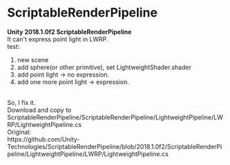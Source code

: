 # ScriptableRenderPipeline
**Unity 2018.1.0f2 ScriptableRenderPipeline**<BR/>
It can't express point light in LWRP.<BR/>
test:<BR/>
1. new scene<BR/>
2. add sphere(or other primitive), set LightweightShader.shader<BR/>
3. add point light -> no expression.<BR/>
4. add one more point light -> expression.<BR/>
<BR/>
So, I fix it.<BR/>
Download and copy to ScriptableRenderPipeline/ScriptableRenderPipeline/LightweightPipeline/LWRP/LightweightPipeline.cs<BR/>
Original:<BR/>
https://github.com/Unity-Technologies/ScriptableRenderPipeline/blob/2018.1.0f2/ScriptableRenderPipeline/LightweightPipeline/LWRP/LightweightPipeline.cs
<BR/>

